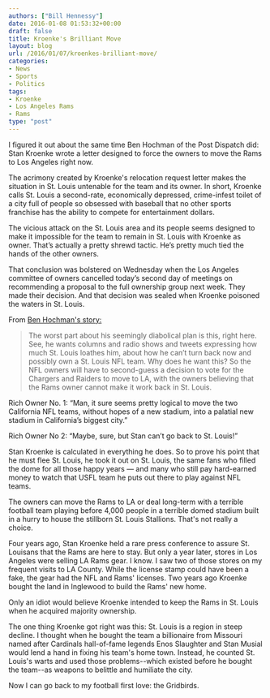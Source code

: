 ```yaml
---
authors: ["Bill Hennessy"]
date: 2016-01-08 01:53:32+00:00
draft: false
title: Kroenke's Brilliant Move
layout: blog
url: /2016/01/07/kroenkes-brilliant-move/
categories:
- News
- Sports
- Politics
tags:
- Kroenke
- Los Angeles Rams
- Rams
type: "post"
---
```


I figured it out about the same time Ben Hochman of the Post Dispatch did: Stan Kroenke wrote a letter designed to force the owners to move the Rams to Los Angeles right now.

The acrimony created by Kroenke's relocation request letter makes the situation in St. Louis untenable for the team and its owner. In short, Kroenke calls St. Louis a second-rate, economically depressed, crime-infest toilet of a city full of people so obsessed with baseball that no other sports franchise has the ability to compete for entertainment dollars.

The vicious attack on the St. Louis area and its people seems designed to make it impossible for the team to remain in St. Louis with Kroenke as owner. That’s actually a pretty shrewd tactic. He’s pretty much tied the hands of the other owners.

That conclusion was bolstered on Wednesday when the Los Angeles committee of owners cancelled today’s second day of meetings on recommending a proposal to the full ownership group next week. They made their decision. And that decision was sealed when Kroenke poisoned the waters in St. Louis.

From [Ben Hochman's story:](https://www.stltoday.com/sports/columns/benjamin-hochman/hochman-kroenke-is-a-bully-but-other-owners-have-final/article_2f42b705-61b3-5105-b52d-de38c895d79d.html)



> The worst part about his seemingly diabolical plan is this, right here. See, he wants columns and radio shows and tweets expressing how much St. Louis loathes him, about how he can’t turn back now and possibly own a St. Louis NFL team. Why does he want this? So the NFL owners will have to second-guess a decision to vote for the Chargers and Raiders to move to LA, with the owners believing that the Rams owner cannot make it work back in St. Louis.

Rich Owner No. 1: “Man, it sure seems pretty logical to move the two California NFL teams, without hopes of a new stadium, into a palatial new stadium in California’s biggest city.”

Rich Owner No 2: “Maybe, sure, but Stan can’t go back to St. Louis!”

Stan Kroenke is calculated in everything he does. So to prove his point that he must flee St. Louis, he took it out on St. Louis, the same fans who filled the dome for all those happy years — and many who still pay hard-earned money to watch that USFL team he puts out there to play against NFL teams.



The owners can move the Rams to LA or deal long-term with a terrible football team playing before 4,000 people in a terrible domed stadium built in a hurry to house the stillborn St. Louis Stallions. That's not really a choice.

Four years ago, Stan Kroenke held a rare press conference to assure St. Louisans that the Rams are here to stay. But only a year later, stores in Los Angeles were selling LA Rams gear. I know. I saw two of those stores on my frequent visits to  LA County. While the license stamp could have been a fake, the gear had the NFL and Rams' licenses. Two years ago Kroenke bought the land in Inglewood to build the Rams' new home.

Only an idiot would believe Kroenke intended to keep the Rams in St. Louis when he acquired majority ownership.

The one thing Kroenke got right was this: St. Louis is a region in steep decline. I thought when he bought the team a billionaire from Missouri named after Cardinals hall-of-fame legends Enos Slaughter and Stan Musial would lend a hand in fixing his team's home town. Instead, he counted St. Louis's warts and used those problems--which existed before he bought the team--as weapons to belittle and humiliate the city.

Now I can go back to my football first love: the Gridbirds.


